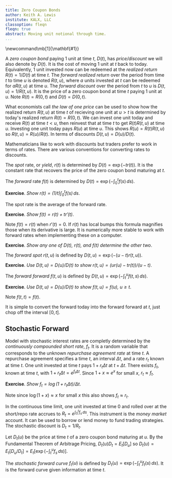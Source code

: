 ```yaml
---
title: Zero Coupon Bonds
author: Keith A. Lewis
institute: KALX, LLC
classoption: fleqn
fleqn: true
abstract: Moving unit notional through time.
...
```


\newcommand\mb[1]{\mathbf{#1}}

A _zero coupon bond_ paying 1 unit at time $t$, $D(t)$, has _price/discount_
we will also denote by $D(t)$. It is the cost of moving 1 unit at $t$ back to today.
Equivalently, 1 unit invested now can be redeemed at the _realized return_ $R(t) = 1/D(t)$ at time $t$.
The _forward realized return_ over the period from time $t$ to time $u$
is denoted $R(t,u)$, where $a$ units invested at $t$ can be redeemed
for $aR(t,u)$ at time $u$.
The _forward discount_ over the period from $t$ to $u$ is $D(t,u) = 1/R(t,u)$.
It is the price of a zero coupon bond at time $t$ paying 1 unit at $u$.
Note $R(t) = R(0,t)$ and $D(t) = D(0,t)$.

What economists call _the law of one price_ can be used to show
how the realized return $R(t,u)$ at time $t$ of recieving
one unit at $u > t$ is determined
by today's realized return $R(t) = R(0,t)$.
We can invest one unit today and receive $R(t)$ at time $t < u$, then reinvest that
at time $t$ to get $R(t)R(t,u)$ at time $u$. 
Investing one unit today pays $R(u)$ at time $u$.
This shows $R(u) = R(t)R(t,u)$
so $R(t,u) = R(u)/R(t)$. In terms of discounts $D(t,u) = D(u)/D(t)$.

Mathematicians like to work with discounts but traders prefer to work in terms of rates.
There are various conventions for converting rates to discounts.

The _spot_ rate, or _yield_, $r(t)$ is determined by $D(t) = \exp(-tr(t))$.
It is the constant rate that recovers the price of the zero coupon bond
maturing at $t$.

The _forward_ rate $f(t)$ is determined by $D(t) = \exp(-\int_0^t f(s)\,ds)$.

__Exercise__. _Show $r(t) = (1/t)\int_0^t f(s)\,ds$_.

The spot rate is the average of the forward rate.

__Exercise__. _Show $f(t) = r(t) + tr'(t)$_.

Note $f(t) = r(t)$ when $r'(t) = 0$. If $r(t)$ has local bumps this formula magnifies those
when its derivative is large.
It is numerically more stable to work with forward rates
when implementing these on a computer.

__Exercise__. _Show any one of $D(t)$, $r(t)$, and $f(t)$ determine the other two_.

The _forward spot_ $r(t,u)$ is defined by $D(t,u) = \exp(-(u - t)r(t,u))$.

__Exercise__. _Use $D(t,u) = D(u)/D(t)$ to show $r(t,u) = (ur(u) - tr(t))/(u - t)$_.

The _forward forward_ $f(t,u)$ is defined by $D(t,u) = \exp(-\int_t^u f(t, s)\,ds)$.

__Exercise__. _Use $D(t,u) = D(u)/D(t)$ to show $f(t,u) = f(u)$, $u\ge t$_.

Note $f(t,t) = f(t)$.

It is simple to convert the forward today into the forward forward at $t$,
just chop off the interval $[0,t]$.

## Stochastic Forward

Model with stochastic interest rates are completly determined
by the _continuously compounded short rate_, $f_t$.  It is a random
variable that corresponds to the unknown _repurchase agreement rate_
at time $t$. A repurchase agreement specifies a time $t$, an interval $\Delta t$,
and a rate $r_t$ known at time $t$. One unit invested at time $t$ pays $1 + r_t\Delta t$
at $t + \Delta t$. There exists $f_t$, known at time $t$, with $1 + r_t\Delta t = e^{f_t\Delta t}$.
Since $1 + x \approx e^x$ for small $x$, $r_t\approx f_t$. 

__Exercise__. _Show $f_t = \log(1 + r_t\Delta t) /\Delta t$_.

Note since $\log(1 + x)\approx x$ for small $x$ this also shows $f_t\approx r_t$.

In the continuous time limit, one unit invested at time 0 and rolled over
at the short/repo rate accrues to $R_t = e^{\int_0^t f_s\,ds}$.  This instrument
is the _money market_ account. It can be used to borrow or lend money to
fund trading strategies.  The stochastic discount is $D_t = 1/R_t$.

Let $D_t(u)$ be the price at time $t$ of a zero coupon bond maturing at $u$.
By the Fundamental Theorem of Arbitrage Pricing, $D_t(u)D_t = E_t[D_u]$ so
$D_t(u) = E_t[D_u/D_t] = E_t[\exp(-\int_t^u f_s\,ds)]$.

The _stochastic forward curve_ $f_t(u)$ is defined
by $D_t(u) = \exp(-\int_t^u f_t(s)\,ds)$.
It is the forward curve given information at time $t$.

